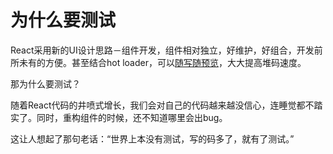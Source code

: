 # 为什么要测试

React采用新的UI设计思路－组件开发，组件相对独立，好维护，好组合，开发前所未有的方便。甚至结合hot loader，可以[随写随预览]，大大提高堆码速度。

那为什么要测试？

随着React代码的井喷式增长，我们会对自己的代码越来越没信心，连睡觉都不踏实了。同时，重构组件的时候，还不知道哪里会出bug。

这让人想起了那句老话：“世界上本没有测试，写的码多了，就有了测试。”

[随写随预览]: https://vimeo.com/100010922